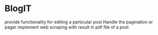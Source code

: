 # BlogIT
provide functionality for editing a particular post
Handle the pagination or pager
implement web scraping with result in pdf file of a post